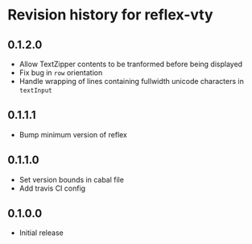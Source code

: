 # Revision history for reflex-vty

## 0.1.2.0
* Allow TextZipper contents to be tranformed before being displayed
* Fix bug in `row` orientation
* Handle wrapping of lines containing fullwidth unicode characters in `textInput`

## 0.1.1.1

* Bump minimum version of reflex

## 0.1.1.0

* Set version bounds in cabal file
* Add travis CI config

## 0.1.0.0

* Initial release
